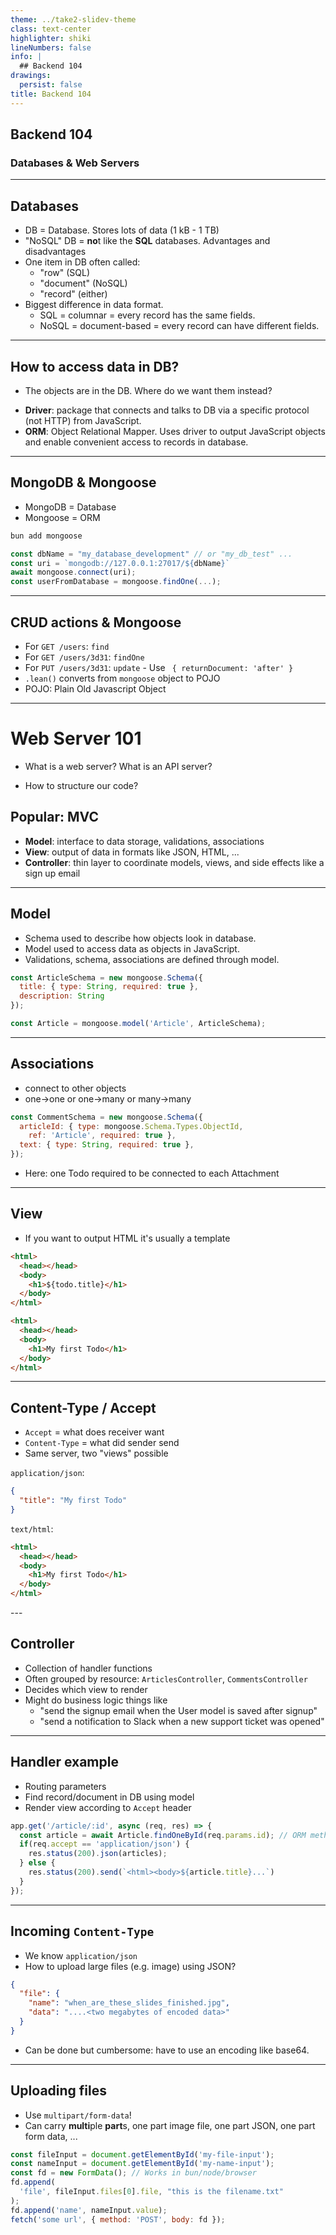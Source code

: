 ```yaml
---
theme: ../take2-slidev-theme
class: text-center
highlighter: shiki
lineNumbers: false
info: |
  ## Backend 104
drawings:
  persist: false
title: Backend 104
---
```


## Backend 104

### Databases & Web Servers

---

## Databases

- DB = Database. Stores lots of data (1 kB - 1 TB)
- "NoSQL" DB = **no**t like the **SQL** databases. Advantages and disadvantages
- One item in DB often called:
  - "row" (SQL)
  - "document" (NoSQL)
  - "record" (either)
- Biggest difference in data format.
  - SQL = columnar = every record has the same fields.
  - NoSQL = document-based = every record can have different fields.

---

## How to access data in DB?

- The objects are in the DB. Where do we want them instead?

<v-click>

- **Driver**: package that connects and talks to DB via a specific protocol (not HTTP) from JavaScript.
- **ORM**: Object Relational Mapper. Uses driver to output JavaScript objects and enable
  convenient access to records in database.
</v-click>

---

## MongoDB & Mongoose

- MongoDB = Database
- Mongoose = ORM

```sh
bun add mongoose
```

```js
const dbName = "my_database_development" // or "my_db_test" ...
const uri = `mongodb://127.0.0.1:27017/${dbName}`
await mongoose.connect(uri);
const userFromDatabase = mongoose.findOne(...);
```

---

## CRUD actions & Mongoose

- For `GET /users`: `find`
- For `GET /users/3d31`: `findOne`
- For `PUT /users/3d31`: `update` - Use ` { returnDocument: 'after' }`
- `.lean()` converts from `mongoose` object to POJO
- POJO: Plain Old Javascript Object

---

# Web Server 101

- What is a web server? What is an API server?
<!-- Is a web server and an API server the same thing? Why? Why not? -->

<v-click>

- How to structure our code?

## Popular: MVC

- **Model**: interface to data storage, validations, associations
- **View**: output of data in formats like JSON, HTML, ...
- **Controller**: thin layer to coordinate models, views, and side effects like a sign up email
</v-click>

---

## Model

- Schema used to describe how objects look in database.
- Model used to access data as objects in JavaScript.
- Validations, schema, associations are defined through model.

```js
const ArticleSchema = new mongoose.Schema({
  title: { type: String, required: true },
  description: String
});

const Article = mongoose.model('Article', ArticleSchema);
```

<!-- spot the validation. Name other validations, e.g. more than 3 characters.
Must contain uppercase letter.
Must be an email
-->

---

## Associations

- connect to other objects
- one&rarr;one or one&rarr;many or many&rarr;many

```js
const CommentSchema = new mongoose.Schema({
  articleId: { type: mongoose.Schema.Types.ObjectId,
    ref: 'Article', required: true },
  text: { type: String, required: true },
});
```

- Here: one Todo required to be connected to each Attachment

---

## View

- If you want to output HTML it's usually a template

<div class="grid grid-cols-2 gap-4">

```html
<html>
  <head></head>
  <body>
    <h1>${todo.title}</h1>
  </body>
</html>
```

```html
<html>
  <head></head>
  <body>
    <h1>My first Todo</h1>
  </body>
</html>
```
</div>

---

## Content-Type / Accept

- `Accept` = what does receiver want
- `Content-Type` = what did sender send
- Same server, two "views" possible

<div class="grid grid-cols-2 gap-4">

<div>

`application/json`:

```json
{
  "title": "My first Todo"
}
```
</div>

<div>

`text/html`:

```html
<html>
  <head></head>
  <body>
    <h1>My first Todo</h1>
  </body>
</html>
```
</div>
</div>
---

## Controller

- Collection of handler functions
- Often grouped by resource: `ArticlesController`, `CommentsController`
- Decides which view to render
- Might do business logic things like
  - "send the signup email when the User model is saved after signup"
  - "send a notification to Slack when a new support ticket was opened"

---

## Handler example

- Routing parameters
- Find record/document in DB using model
- Render view according to `Accept` header

```js {*|1|2|3-9}{lines: true}
app.get('/article/:id', async (req, res) => {
  const article = await Article.findOneById(req.params.id); // ORM method
  if(req.accept == 'application/json') {
    res.status(200).json(articles);
  } else {
    res.status(200).send(`<html><body>${article.title}...`)
  }
});
```

---

## Incoming `Content-Type`

- We know `application/json`
- How to upload large files (e.g. image) using JSON?
```json
{
  "file": {
    "name": "when_are_these_slides_finished.jpg",
    "data": "....<two megabytes of encoded data>"
  }
}
```

- Can be done but cumbersome: have to use an encoding like base64.

<!-- Why do we have to encode data?? (to avoid illegal characters like a ") -->
---

## Uploading files

- Use `multipart/form-data`!
- Can carry **multi**ple **part**s, one part image file, one part JSON,
  one part form data, ...

```js
const fileInput = document.getElementById('my-file-input');
const nameInput = document.getElementById('my-name-input');
const fd = new FormData(); // Works in bun/node/browser
fd.append(
  'file', fileInput.files[0].file, "this is the filename.txt"
);
fd.append('name', nameInput.value);
fetch('some url', { method: 'POST', body: fd });
```

<!-- The pdf does not open on GitHub, but it does if I open it in VS Code -->
